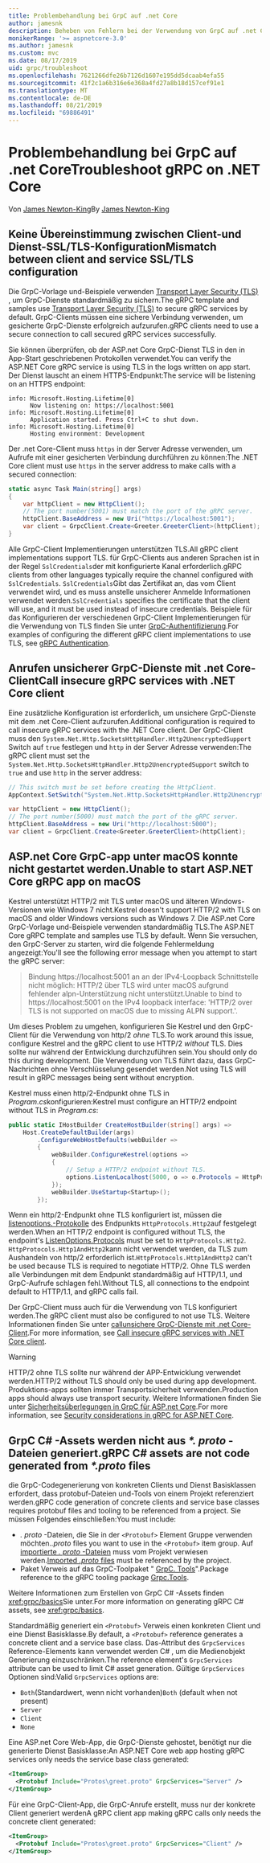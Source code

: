```yaml
---
title: Problembehandlung bei GrpC auf .net Core
author: jamesnk
description: Beheben von Fehlern bei der Verwendung von GrpC auf .net Core.
monikerRange: '>= aspnetcore-3.0'
ms.author: jamesnk
ms.custom: mvc
ms.date: 08/17/2019
uid: grpc/troubleshoot
ms.openlocfilehash: 7621266dfe26b7126d1607e195dd5dcaab4efa55
ms.sourcegitcommit: 41f2c1a6b316e6e368a4fd27a8b18d157cef91e1
ms.translationtype: MT
ms.contentlocale: de-DE
ms.lasthandoff: 08/21/2019
ms.locfileid: "69886491"
---
```

# <a name="troubleshoot-grpc-on-net-core"></a><span data-ttu-id="d6449-103">Problembehandlung bei GrpC auf .net Core</span><span class="sxs-lookup"><span data-stu-id="d6449-103">Troubleshoot gRPC on .NET Core</span></span>

<span data-ttu-id="d6449-104">Von [James Newton-King](https://twitter.com/jamesnk)</span><span class="sxs-lookup"><span data-stu-id="d6449-104">By [James Newton-King](https://twitter.com/jamesnk)</span></span>

## <a name="mismatch-between-client-and-service-ssltls-configuration"></a><span data-ttu-id="d6449-105">Keine Übereinstimmung zwischen Client-und Dienst-SSL/TLS-Konfiguration</span><span class="sxs-lookup"><span data-stu-id="d6449-105">Mismatch between client and service SSL/TLS configuration</span></span>

<span data-ttu-id="d6449-106">Die GrpC-Vorlage und-Beispiele verwenden [Transport Layer Security (TLS)](https://tools.ietf.org/html/rfc5246) , um GrpC-Dienste standardmäßig zu sichern.</span><span class="sxs-lookup"><span data-stu-id="d6449-106">The gRPC template and samples use [Transport Layer Security (TLS)](https://tools.ietf.org/html/rfc5246) to secure gRPC services by default.</span></span> <span data-ttu-id="d6449-107">GrpC-Clients müssen eine sichere Verbindung verwenden, um gesicherte GrpC-Dienste erfolgreich aufzurufen.</span><span class="sxs-lookup"><span data-stu-id="d6449-107">gRPC clients need to use a secure connection to call secured gRPC services successfully.</span></span>

<span data-ttu-id="d6449-108">Sie können überprüfen, ob der ASP.net Core GrpC-Dienst TLS in den in App-Start geschriebenen Protokollen verwendet.</span><span class="sxs-lookup"><span data-stu-id="d6449-108">You can verify the ASP.NET Core gRPC service is using TLS in the logs written on app start.</span></span> <span data-ttu-id="d6449-109">Der Dienst lauscht an einem HTTPS-Endpunkt:</span><span class="sxs-lookup"><span data-stu-id="d6449-109">The service will be listening on an HTTPS endpoint:</span></span>

```
info: Microsoft.Hosting.Lifetime[0]
      Now listening on: https://localhost:5001
info: Microsoft.Hosting.Lifetime[0]
      Application started. Press Ctrl+C to shut down.
info: Microsoft.Hosting.Lifetime[0]
      Hosting environment: Development
```

<span data-ttu-id="d6449-110">Der .net Core-Client muss `https` in der Server Adresse verwenden, um Aufrufe mit einer gesicherten Verbindung durchführen zu können:</span><span class="sxs-lookup"><span data-stu-id="d6449-110">The .NET Core client must use `https` in the server address to make calls with a secured connection:</span></span>

```csharp
static async Task Main(string[] args)
{
    var httpClient = new HttpClient();
    // The port number(5001) must match the port of the gRPC server.
    httpClient.BaseAddress = new Uri("https://localhost:5001");
    var client = GrpcClient.Create<Greeter.GreeterClient>(httpClient);
}
```

<span data-ttu-id="d6449-111">Alle GrpC-Client Implementierungen unterstützen TLS.</span><span class="sxs-lookup"><span data-stu-id="d6449-111">All gRPC client implementations support TLS.</span></span> <span data-ttu-id="d6449-112">für GrpC-Clients aus anderen Sprachen ist in der Regel `SslCredentials`der mit konfigurierte Kanal erforderlich.</span><span class="sxs-lookup"><span data-stu-id="d6449-112">gRPC clients from other languages typically require the channel configured with `SslCredentials`.</span></span> <span data-ttu-id="d6449-113">`SslCredentials`Gibt das Zertifikat an, das vom Client verwendet wird, und es muss anstelle unsicherer Anmelde Informationen verwendet werden.</span><span class="sxs-lookup"><span data-stu-id="d6449-113">`SslCredentials` specifies the certificate that the client will use, and it must be used instead of insecure credentials.</span></span> <span data-ttu-id="d6449-114">Beispiele für das Konfigurieren der verschiedenen GrpC-Client Implementierungen für die Verwendung von TLS finden Sie unter [GrpC-Authentifizierung](https://www.grpc.io/docs/guides/auth/).</span><span class="sxs-lookup"><span data-stu-id="d6449-114">For examples of configuring the different gRPC client implementations to use TLS, see [gRPC Authentication](https://www.grpc.io/docs/guides/auth/).</span></span>

## <a name="call-insecure-grpc-services-with-net-core-client"></a><span data-ttu-id="d6449-115">Anrufen unsicherer GrpC-Dienste mit .net Core-Client</span><span class="sxs-lookup"><span data-stu-id="d6449-115">Call insecure gRPC services with .NET Core client</span></span>

<span data-ttu-id="d6449-116">Eine zusätzliche Konfiguration ist erforderlich, um unsichere GrpC-Dienste mit dem .net Core-Client aufzurufen.</span><span class="sxs-lookup"><span data-stu-id="d6449-116">Additional configuration is required to call insecure gRPC services with the .NET Core client.</span></span> <span data-ttu-id="d6449-117">Der GrpC-Client muss den `System.Net.Http.SocketsHttpHandler.Http2UnencryptedSupport` Switch auf `true` festlegen und `http` in der Server Adresse verwenden:</span><span class="sxs-lookup"><span data-stu-id="d6449-117">The gRPC client must set the `System.Net.Http.SocketsHttpHandler.Http2UnencryptedSupport` switch to `true` and use `http` in the server address:</span></span>

```csharp
// This switch must be set before creating the HttpClient.
AppContext.SetSwitch("System.Net.Http.SocketsHttpHandler.Http2UnencryptedSupport", true);

var httpClient = new HttpClient();
// The port number(5000) must match the port of the gRPC server.
httpClient.BaseAddress = new Uri("http://localhost:5000");
var client = GrpcClient.Create<Greeter.GreeterClient>(httpClient);
```

## <a name="unable-to-start-aspnet-core-grpc-app-on-macos"></a><span data-ttu-id="d6449-118">ASP.net Core GrpC-app unter macOS konnte nicht gestartet werden.</span><span class="sxs-lookup"><span data-stu-id="d6449-118">Unable to start ASP.NET Core gRPC app on macOS</span></span>

<span data-ttu-id="d6449-119">Kestrel unterstützt HTTP/2 mit TLS unter macOS und älteren Windows-Versionen wie Windows 7 nicht.</span><span class="sxs-lookup"><span data-stu-id="d6449-119">Kestrel doesn't support HTTP/2 with TLS on macOS and older Windows versions such as Windows 7.</span></span> <span data-ttu-id="d6449-120">Die ASP.net Core GrpC-Vorlage und-Beispiele verwenden standardmäßig TLS.</span><span class="sxs-lookup"><span data-stu-id="d6449-120">The ASP.NET Core gRPC template and samples use TLS by default.</span></span> <span data-ttu-id="d6449-121">Wenn Sie versuchen, den GrpC-Server zu starten, wird die folgende Fehlermeldung angezeigt:</span><span class="sxs-lookup"><span data-stu-id="d6449-121">You'll see the following error message when you attempt to start the gRPC server:</span></span>

> <span data-ttu-id="d6449-122">Bindung https://localhost:5001 an an der IPv4-Loopback Schnittstelle nicht möglich: HTTP/2 über TLS wird unter macOS aufgrund fehlender alpn-Unterstützung nicht unterstützt.</span><span class="sxs-lookup"><span data-stu-id="d6449-122">Unable to bind to https://localhost:5001 on the IPv4 loopback interface: 'HTTP/2 over TLS is not supported on macOS due to missing ALPN support.'.</span></span>

<span data-ttu-id="d6449-123">Um dieses Problem zu umgehen, konfigurieren Sie Kestrel und den GrpC-Client für die Verwendung von http/2 *ohne* TLS.</span><span class="sxs-lookup"><span data-stu-id="d6449-123">To work around this issue, configure Kestrel and the gRPC client to use HTTP/2 *without* TLS.</span></span> <span data-ttu-id="d6449-124">Dies sollte nur während der Entwicklung durchzuführen sein.</span><span class="sxs-lookup"><span data-stu-id="d6449-124">You should only do this during development.</span></span> <span data-ttu-id="d6449-125">Die Verwendung von TLS führt dazu, dass GrpC-Nachrichten ohne Verschlüsselung gesendet werden.</span><span class="sxs-lookup"><span data-stu-id="d6449-125">Not using TLS will result in gRPC messages being sent without encryption.</span></span>

<span data-ttu-id="d6449-126">Kestrel muss einen http/2-Endpunkt ohne TLS in *Program.cs*konfigurieren:</span><span class="sxs-lookup"><span data-stu-id="d6449-126">Kestrel must configure an HTTP/2 endpoint without TLS in *Program.cs*:</span></span>

```csharp
public static IHostBuilder CreateHostBuilder(string[] args) =>
    Host.CreateDefaultBuilder(args)
        .ConfigureWebHostDefaults(webBuilder =>
        {
            webBuilder.ConfigureKestrel(options =>
            {
                // Setup a HTTP/2 endpoint without TLS.
                options.ListenLocalhost(5000, o => o.Protocols = HttpProtocols.Http2);
            });
            webBuilder.UseStartup<Startup>();
        });
```

<span data-ttu-id="d6449-127">Wenn ein http/2-Endpunkt ohne TLS konfiguriert ist, müssen die [listenoptions.-Protokolle](xref:fundamentals/servers/kestrel#listenoptionsprotocols) des Endpunkts `HttpProtocols.Http2`auf festgelegt werden.</span><span class="sxs-lookup"><span data-stu-id="d6449-127">When an HTTP/2 endpoint is configured without TLS, the endpoint's [ListenOptions.Protocols](xref:fundamentals/servers/kestrel#listenoptionsprotocols) must be set to `HttpProtocols.Http2`.</span></span> <span data-ttu-id="d6449-128">`HttpProtocols.Http1AndHttp2`kann nicht verwendet werden, da TLS zum Aushandeln von http/2 erforderlich ist.</span><span class="sxs-lookup"><span data-stu-id="d6449-128">`HttpProtocols.Http1AndHttp2` can't be used because TLS is required to negotiate HTTP/2.</span></span> <span data-ttu-id="d6449-129">Ohne TLS werden alle Verbindungen mit dem Endpunkt standardmäßig auf HTTP/1.1, und GrpC-Aufrufe schlagen fehl.</span><span class="sxs-lookup"><span data-stu-id="d6449-129">Without TLS, all connections to the endpoint default to HTTP/1.1, and gRPC calls fail.</span></span>

<span data-ttu-id="d6449-130">Der GrpC-Client muss auch für die Verwendung von TLS konfiguriert werden.</span><span class="sxs-lookup"><span data-stu-id="d6449-130">The gRPC client must also be configured to not use TLS.</span></span> <span data-ttu-id="d6449-131">Weitere Informationen finden Sie unter [callunsichere GrpC-Dienste mit .net Core-Client](#call-insecure-grpc-services-with-net-core-client).</span><span class="sxs-lookup"><span data-stu-id="d6449-131">For more information, see [Call insecure gRPC services with .NET Core client](#call-insecure-grpc-services-with-net-core-client).</span></span>

> [!WARNING]
> <span data-ttu-id="d6449-132">HTTP/2 ohne TLS sollte nur während der APP-Entwicklung verwendet werden.</span><span class="sxs-lookup"><span data-stu-id="d6449-132">HTTP/2 without TLS should only be used during app development.</span></span> <span data-ttu-id="d6449-133">Produktions-apps sollten immer Transportsicherheit verwenden.</span><span class="sxs-lookup"><span data-stu-id="d6449-133">Production apps should always use transport security.</span></span> <span data-ttu-id="d6449-134">Weitere Informationen finden Sie unter [Sicherheitsüberlegungen in GrpC für ASP.net Core](xref:grpc/security#transport-security).</span><span class="sxs-lookup"><span data-stu-id="d6449-134">For more information, see [Security considerations in gRPC for ASP.NET Core](xref:grpc/security#transport-security).</span></span>

## <a name="grpc-c-assets-are-not-code-generated-from-proto-files"></a><span data-ttu-id="d6449-135">GrpC C# -Assets werden nicht aus  *\*. proto* -Dateien generiert.</span><span class="sxs-lookup"><span data-stu-id="d6449-135">gRPC C# assets are not code generated from *\*.proto* files</span></span>

<span data-ttu-id="d6449-136">die GrpC-Codegenerierung von konkreten Clients und Dienst Basisklassen erfordert, dass protobuf-Dateien und-Tools von einem Projekt referenziert werden.</span><span class="sxs-lookup"><span data-stu-id="d6449-136">gRPC code generation of concrete clients and service base classes requires protobuf files and tooling to be referenced from a project.</span></span> <span data-ttu-id="d6449-137">Sie müssen Folgendes einschließen:</span><span class="sxs-lookup"><span data-stu-id="d6449-137">You must include:</span></span>

* <span data-ttu-id="d6449-138">*. proto* -Dateien, die Sie in der `<Protobuf>` Element Gruppe verwenden möchten.</span><span class="sxs-lookup"><span data-stu-id="d6449-138">*.proto* files you want to use in the `<Protobuf>` item group.</span></span> <span data-ttu-id="d6449-139">Auf [importierte *. proto* -Dateien](https://developers.google.com/protocol-buffers/docs/proto3#importing-definitions) muss vom Projekt verwiesen werden.</span><span class="sxs-lookup"><span data-stu-id="d6449-139">[Imported *.proto* files](https://developers.google.com/protocol-buffers/docs/proto3#importing-definitions) must be referenced by the project.</span></span>
* <span data-ttu-id="d6449-140">Paket Verweis auf das GrpC-Toolpaket " [GrpC. Tools](https://www.nuget.org/packages/Grpc.Tools/)".</span><span class="sxs-lookup"><span data-stu-id="d6449-140">Package reference to the gRPC tooling package [Grpc.Tools](https://www.nuget.org/packages/Grpc.Tools/).</span></span>

<span data-ttu-id="d6449-141">Weitere Informationen zum Erstellen von GrpC C# -Assets finden <xref:grpc/basics>Sie unter.</span><span class="sxs-lookup"><span data-stu-id="d6449-141">For more information on generating gRPC C# assets, see <xref:grpc/basics>.</span></span>

<span data-ttu-id="d6449-142">Standardmäßig generiert ein `<Protobuf>` Verweis einen konkreten Client und eine Dienst Basisklasse.</span><span class="sxs-lookup"><span data-stu-id="d6449-142">By default, a `<Protobuf>` reference generates a concrete client and a service base class.</span></span> <span data-ttu-id="d6449-143">Das-Attribut des `GrpcServices` Reference-Elements kann verwendet werden C# , um die Medienobjekt Generierung einzuschränken.</span><span class="sxs-lookup"><span data-stu-id="d6449-143">The reference element's `GrpcServices` attribute can be used to limit C# asset generation.</span></span> <span data-ttu-id="d6449-144">Gültige `GrpcServices` Optionen sind:</span><span class="sxs-lookup"><span data-stu-id="d6449-144">Valid `GrpcServices` options are:</span></span>

* <span data-ttu-id="d6449-145">`Both`(Standardwert, wenn nicht vorhanden)</span><span class="sxs-lookup"><span data-stu-id="d6449-145">`Both` (default when not present)</span></span>
* `Server`
* `Client`
* `None`

<span data-ttu-id="d6449-146">Eine ASP.net Core Web-App, die GrpC-Dienste gehostet, benötigt nur die generierte Dienst Basisklasse:</span><span class="sxs-lookup"><span data-stu-id="d6449-146">An ASP.NET Core web app hosting gRPC services only needs the service base class generated:</span></span>

```xml
<ItemGroup>
  <Protobuf Include="Protos\greet.proto" GrpcServices="Server" />
</ItemGroup>
```

<span data-ttu-id="d6449-147">Für eine GrpC-Client-App, die GrpC-Anrufe erstellt, muss nur der konkrete Client generiert werden</span><span class="sxs-lookup"><span data-stu-id="d6449-147">A gRPC client app making gRPC calls only needs the concrete client generated:</span></span>

```xml
<ItemGroup>
  <Protobuf Include="Protos\greet.proto" GrpcServices="Client" />
</ItemGroup>
```
